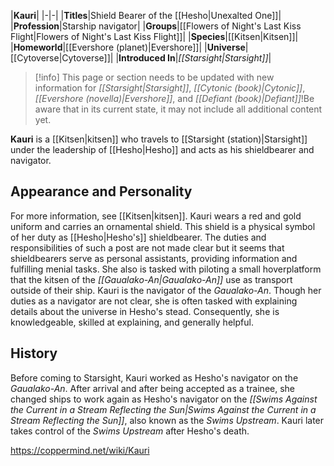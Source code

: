 |**Kauri**|
|-|-|
|**Titles**|Shield Bearer of the [[Hesho\|Unexalted One]]|
|**Profession**|Starship navigator|
|**Groups**|[[Flowers of Night's Last Kiss Flight\|Flowers of Night's Last Kiss Flight]]|
|**Species**|[[Kitsen\|Kitsen]]|
|**Homeworld**|[[Evershore (planet)\|Evershore]]|
|**Universe**|[[Cytoverse\|Cytoverse]]|
|**Introduced In**|*[[Starsight\|Starsight]]*|

> [!info] This page or section needs to be updated with new information for *[[Starsight\|Starsight]]*, *[[Cytonic (book)\|Cytonic]]*, *[[Evershore (novella)\|Evershore]]*, and *[[Defiant (book)\|Defiant]]*!Be aware that in its current state, it may not include all additional content yet.

**Kauri** is a [[Kitsen\|kitsen]] who travels to [[Starsight (station)\|Starsight]] under the leadership of [[Hesho\|Hesho]] and acts as his shieldbearer and navigator.

## Appearance and Personality
For more information, see [[Kitsen\|kitsen]].
Kauri wears a red and gold uniform and carries an ornamental shield. This shield is a physical symbol of her duty as [[Hesho\|Hesho's]] shieldbearer. The duties and responsibilities of such a post are not made clear but it seems that shieldbearers serve as personal assistants, providing information and fulfilling menial tasks. She also is tasked with piloting a small hoverplatform that the kitsen of the *[[Gaualako-An\|Gaualako-An]]* use as transport outside of their ship.
Kauri is the navigator of the *Gaualako-An*. Though her duties as a navigator are not clear, she is often tasked with explaining details about the universe in Hesho's stead. Consequently, she is knowledgeable, skilled at explaining, and generally helpful.

## History
Before coming to Starsight, Kauri worked as Hesho's navigator on the *Gaualako-An*. After arrival and after being accepted as a trainee, she changed ships to work again as Hesho's navigator on the *[[Swims Against the Current in a Stream Reflecting the Sun\|Swims Against the Current in a Stream Reflecting the Sun]]*, also known as the *Swims Upstream*. Kauri later takes control of the *Swims Upstream* after Hesho's death.



https://coppermind.net/wiki/Kauri